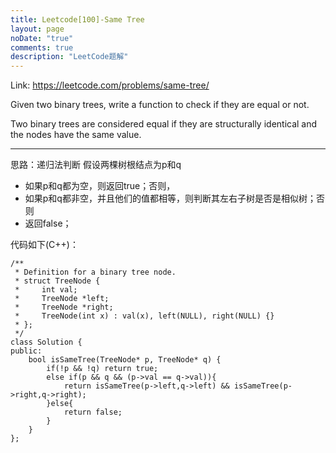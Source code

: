 ```yaml
---
title: Leetcode[100]-Same Tree
layout: page
noDate: "true"
comments: true
description: "LeetCode题解" 
---
```

<article class="post post-type-normal" itemscope="" itemtype="http://schema.org/Article" style="opacity: 1; transform: translateY(0px);">

Link: https://leetcode.com/problems/same-tree/

Given two binary trees, write a function to check if they are equal or not.

Two binary trees are considered equal if they are structurally identical and the nodes have the same value.

-----

思路：递归法判断
假设两棵树根结点为p和q

- 如果p和q都为空，则返回true；否则，
- 如果p和q都非空，并且他们的值都相等，则判断其左右子树是否是相似树；否则
- 返回false；

代码如下(C++)：

```
/**
 * Definition for a binary tree node.
 * struct TreeNode {
 *     int val;
 *     TreeNode *left;
 *     TreeNode *right;
 *     TreeNode(int x) : val(x), left(NULL), right(NULL) {}
 * };
 */
class Solution {
public:
    bool isSameTree(TreeNode* p, TreeNode* q) {
        if(!p && !q) return true;
        else if(p && q && (p->val == q->val)){
            return isSameTree(p->left,q->left) && isSameTree(p->right,q->right);
        }else{
            return false;
        }
    }
};
```


</article>
